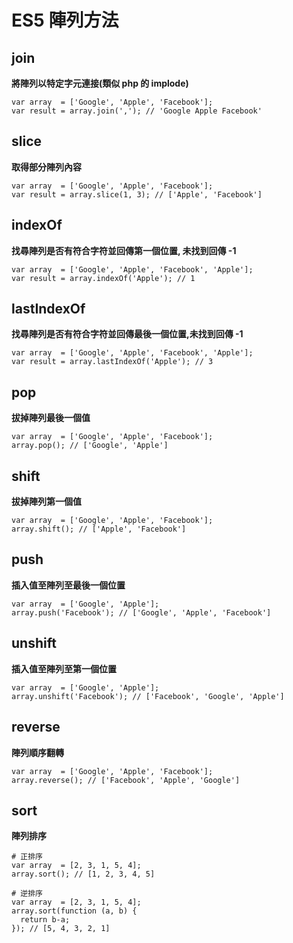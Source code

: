 # ES5 陣列方法

## join
__將陣列以特定字元連接(類似 php 的 implode)__

````
var array  = ['Google', 'Apple', 'Facebook'];
var result = array.join(','); // 'Google Apple Facebook'
````

## slice
__取得部分陣列內容__

````
var array  = ['Google', 'Apple', 'Facebook'];
var result = array.slice(1, 3); // ['Apple', 'Facebook']
````

## indexOf
__找尋陣列是否有符合字符並回傳第一個位置, 未找到回傳 -1__

````
var array  = ['Google', 'Apple', 'Facebook', 'Apple'];
var result = array.indexOf('Apple'); // 1 
````

## lastIndexOf
__找尋陣列是否有符合字符並回傳最後一個位置,未找到回傳 -1__

````
var array  = ['Google', 'Apple', 'Facebook', 'Apple'];
var result = array.lastIndexOf('Apple'); // 3 
````

## pop
__拔掉陣列最後一個值__

````
var array  = ['Google', 'Apple', 'Facebook'];
array.pop(); // ['Google', 'Apple']
````

## shift
__拔掉陣列第一個值__

````
var array  = ['Google', 'Apple', 'Facebook'];
array.shift(); // ['Apple', 'Facebook']
````

## push
__插入值至陣列至最後一個位置__

````
var array  = ['Google', 'Apple'];
array.push('Facebook'); // ['Google', 'Apple', 'Facebook']
````

## unshift
__插入值至陣列至第一個位置__

````
var array  = ['Google', 'Apple'];
array.unshift('Facebook'); // ['Facebook', 'Google', 'Apple']
````

## reverse
__陣列順序翻轉__

````
var array  = ['Google', 'Apple', 'Facebook'];
array.reverse(); // ['Facebook', 'Apple', 'Google']
````

## sort
__陣列排序__

````
# 正排序
var array  = [2, 3, 1, 5, 4];
array.sort(); // [1, 2, 3, 4, 5]

# 逆排序
var array  = [2, 3, 1, 5, 4];
array.sort(function (a, b) {
  return b-a;
}); // [5, 4, 3, 2, 1]
````